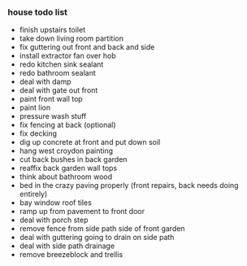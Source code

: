 ### house todo list ###

- finish upstairs toilet
- take down living room partition
- fix guttering out front and back and side
- install extractor fan over hob
- redo kitchen sink sealant
- redo bathroom sealant
- deal with damp
- deal with gate out front
- paint front wall top
- paint lion
- pressure wash stuff
- fix fencing at back (optional)
- fix decking
- dig up concrete at front and put down soil
- hang west croydon painting
- cut back bushes in back garden
- reaffix back garden wall tops
- think about bathroom wood
- bed in the crazy paving properly (front repairs, back needs doing entirely)
- bay window roof tiles
- ramp up from pavement to front door
- deal with porch step
- remove fence from side path side of front garden
- deal with guttering going to drain on side path
- deal with side path drainage
- remove breezeblock and trellis
